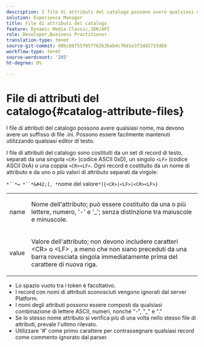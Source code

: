 ```yaml
---
description: I file di attributi del catalogo possono avere qualsiasi nome, ma devono avere un suffisso di file .ini. Possono essere facilmente mantenuti utilizzando qualsiasi editor di testo.
solution: Experience Manager
title: File di attributi del catalogo
feature: Dynamic Media Classic,SDK/API
role: Developer,Business Practitioner
translation-type: tm+mt
source-git-commit: d0bc88f55f857762b3bab4c76d1e3f3dd2733d60
workflow-type: tm+mt
source-wordcount: '205'
ht-degree: 0%

---
```



# File di attributi del catalogo{#catalog-attribute-files}

I file di attributi del catalogo possono avere qualsiasi nome, ma devono avere un suffisso di file .ini. Possono essere facilmente mantenuti utilizzando qualsiasi editor di testo.

I file di attributi del catalogo sono costituiti da un set di record di testo, separati da una singola `<CR>` (codice ASCII 0xD), un singolo `<LF>` (codice ASCII 0xA) o una coppia `<CR><LF>`. Ogni record è costituito da un nome di attributo e da uno o più valori di attributo separati da virgole:

`*``*= *``*&#42;[, *`nome del valore`*]{<CR>|<LF>|<CR><LF>}`

<table id="simpletable_8454AD549FDA421BA1469CDA44132773"> 
 <tr class="strow"> 
  <td class="stentry"> <p> <span class="codeph"> <span class="varname"> name  </span> </span> </p> </td> 
  <td class="stentry"> <p>Nome dell'attributo; può essere costituito da una o più lettere, numero, '-' e '_'; senza distinzione tra maiuscole e minuscole. </p> </td> 
 </tr> 
 <tr class="strow"> 
  <td class="stentry"> <p> <span class="codeph"> <span class="varname"> value  </span> </span> </p> </td> 
  <td class="stentry"> <p>Valore dell'attributo; non devono includere caratteri <span class="codeph"> &lt;CR&gt; </span> o <span class="codeph"> &lt;LF&gt; </span>, a meno che non siano preceduti da una barra rovesciata singola immediatamente prima del carattere di nuova riga. </p> </td> 
 </tr> 
</table>

* Lo spazio vuoto tra i token è facoltativo.
* I record con nomi di attributi sconosciuti vengono ignorati dal server Platform.
* I nomi degli attributi possono essere composti da qualsiasi combinazione di lettere ASCII, numeri, nonché &quot;-&quot;, &quot;_&quot; e &quot;.&quot;
* Se lo stesso nome attributo si verifica più di una volta nello stesso file di attributi, prevale l&#39;ultimo rilevato.
* Utilizzare &#39;#&#39; come primo carattere per contrassegnare qualsiasi record come commento ignorato dal parser.

